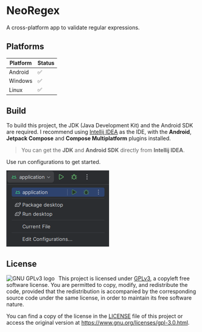 # NeoRegex

A cross-platform app to validate regular expressions.

## Platforms

| Platform | Status |
|----------|--------|
| Android  | ✅      |
| Windows  | ✅      |
| Linux    | ✅      |

## Build

To build this project, the JDK (Java Development Kit) and the Android SDK are required.
I recommend using [Intellij IDEA](https://www.jetbrains.com/idea/download) as the IDE, with the **Android**, **Jetpack
Compose** and **Compose Multiplatform** plugins installed.

> You can get the **JDK** and **Android SDK** directly from **Intellij IDEA**.

Use run configurations to get started. <br>

![run-android.png](screenshots/run-android.png)

## License

<a href="https://www.gnu.org/licenses/gpl-3.0.html">
  <img src="https://www.gnu.org/graphics/gplv3-127x51.png" alt="GNU GPLv3 logo" align="left" style="margin-right: 10px;">
</a>

This project is licensed under [GPLv3](https://www.gnu.org/licenses/gpl-3.0.html), a copyleft free software license. You are permitted to copy, modify, and
redistribute the code, provided that the redistribution is accompanied by the corresponding source code under the same
license, in order to maintain its free software nature. 

You can find a copy of the license in the [LICENSE](/LICENSE)
file of this project or access the original version at https://www.gnu.org/licenses/gpl-3.0.html.
